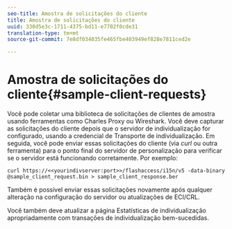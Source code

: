 ```yaml
---
seo-title: Amostra de solicitações do cliente
title: Amostra de solicitações do cliente
uuid: 330d5e3c-1711-4375-bd11-e7702f0cde31
translation-type: tm+mt
source-git-commit: 7e8df034035fe465fbe403949ef828e7811ced2e

---
```



# Amostra de solicitações do cliente{#sample-client-requests}

Você pode coletar uma biblioteca de solicitações de clientes de amostra usando ferramentas como Charles Proxy ou Wireshark. Você deve capturar as solicitações do cliente depois que o servidor de individualização for configurado, usando a credencial de Transporte de individualização. Em seguida, você pode enviar essas solicitações do cliente (via *curl* ou outra ferramenta) para o ponto final do servidor de personalização para verificar se o servidor está funcionando corretamente. Por exemplo:

```
curl https://<<yourindivserver:port>>/flashaccess/i15n/v5 -­data-binary  
@sample_client_request.bin > sample_client_response.ber
```

Também é possível enviar essas solicitações novamente após qualquer alteração na configuração do servidor ou atualizações de ECI/CRL.

Você também deve atualizar a página Estatísticas de individualização apropriadamente com transações de individualização bem-sucedidas.
